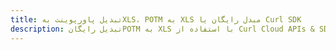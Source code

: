 ---title: تبدیل پاورپوینت بهXLS، POTM به XLS مبدل رایگان یا Curl SDKdescription: تبدیل رایگانPOTM به XLS با استفاده از Curl Cloud APIs & SDK. همچنین اسناد Microsoft PowerPoint را در Cloud ایجاد، ویرایش و رندر کنید.---